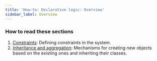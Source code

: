 ```yaml
---
title: 'How-to: Declarative logic: Overview'
sidebar_label: Overview
---
```


### How to read these sections

1.  [Constraints](How-to_Constraints.md): Defining constraints in the system.
2.  [Inheritance and aggregation](How-to_Inheritance_and_aggregation.md): Mechanisms for creating new objects based on the existing ones and inheriting their classes.
